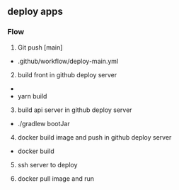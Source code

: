 ## deploy apps

### Flow
1. Git push [main]
 - .github/workflow/deploy-main.yml

2. build front in github deploy server
 - 
 - yarn build

3. build api server in github deploy server
 - ./gradlew bootJar

4. docker build image and push in github deploy server
 - docker build

5. ssh server to deploy

6. docker pull image and run

